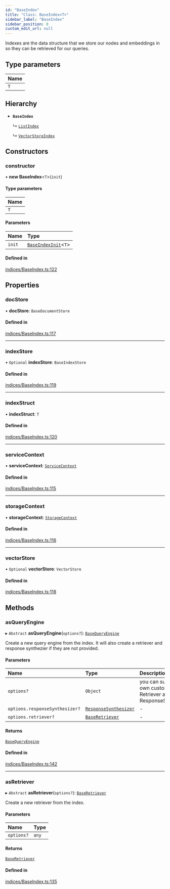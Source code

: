 ```yaml
---
id: "BaseIndex"
title: "Class: BaseIndex<T>"
sidebar_label: "BaseIndex"
sidebar_position: 0
custom_edit_url: null
---
```


Indexes are the data structure that we store our nodes and embeddings in so
they can be retrieved for our queries.

## Type parameters

| Name |
| :------ |
| `T` |

## Hierarchy

- **`BaseIndex`**

  ↳ [`ListIndex`](ListIndex.md)

  ↳ [`VectorStoreIndex`](VectorStoreIndex.md)

## Constructors

### constructor

• **new BaseIndex**<`T`\>(`init`)

#### Type parameters

| Name |
| :------ |
| `T` |

#### Parameters

| Name | Type |
| :------ | :------ |
| `init` | [`BaseIndexInit`](../interfaces/BaseIndexInit.md)<`T`\> |

#### Defined in

[indices/BaseIndex.ts:122](https://github.com/run-llama/LlamaIndexTS/blob/dc91f5f/packages/core/src/indices/BaseIndex.ts#L122)

## Properties

### docStore

• **docStore**: `BaseDocumentStore`

#### Defined in

[indices/BaseIndex.ts:117](https://github.com/run-llama/LlamaIndexTS/blob/dc91f5f/packages/core/src/indices/BaseIndex.ts#L117)

___

### indexStore

• `Optional` **indexStore**: `BaseIndexStore`

#### Defined in

[indices/BaseIndex.ts:119](https://github.com/run-llama/LlamaIndexTS/blob/dc91f5f/packages/core/src/indices/BaseIndex.ts#L119)

___

### indexStruct

• **indexStruct**: `T`

#### Defined in

[indices/BaseIndex.ts:120](https://github.com/run-llama/LlamaIndexTS/blob/dc91f5f/packages/core/src/indices/BaseIndex.ts#L120)

___

### serviceContext

• **serviceContext**: [`ServiceContext`](../interfaces/ServiceContext.md)

#### Defined in

[indices/BaseIndex.ts:115](https://github.com/run-llama/LlamaIndexTS/blob/dc91f5f/packages/core/src/indices/BaseIndex.ts#L115)

___

### storageContext

• **storageContext**: [`StorageContext`](../interfaces/StorageContext.md)

#### Defined in

[indices/BaseIndex.ts:116](https://github.com/run-llama/LlamaIndexTS/blob/dc91f5f/packages/core/src/indices/BaseIndex.ts#L116)

___

### vectorStore

• `Optional` **vectorStore**: `VectorStore`

#### Defined in

[indices/BaseIndex.ts:118](https://github.com/run-llama/LlamaIndexTS/blob/dc91f5f/packages/core/src/indices/BaseIndex.ts#L118)

## Methods

### asQueryEngine

▸ `Abstract` **asQueryEngine**(`options?`): [`BaseQueryEngine`](../interfaces/BaseQueryEngine.md)

Create a new query engine from the index. It will also create a retriever
and response synthezier if they are not provided.

#### Parameters

| Name | Type | Description |
| :------ | :------ | :------ |
| `options?` | `Object` | you can supply your own custom Retriever and ResponseSynthesizer |
| `options.responseSynthesizer?` | [`ResponseSynthesizer`](ResponseSynthesizer.md) | - |
| `options.retriever?` | [`BaseRetriever`](../interfaces/BaseRetriever.md) | - |

#### Returns

[`BaseQueryEngine`](../interfaces/BaseQueryEngine.md)

#### Defined in

[indices/BaseIndex.ts:142](https://github.com/run-llama/LlamaIndexTS/blob/dc91f5f/packages/core/src/indices/BaseIndex.ts#L142)

___

### asRetriever

▸ `Abstract` **asRetriever**(`options?`): [`BaseRetriever`](../interfaces/BaseRetriever.md)

Create a new retriever from the index.

#### Parameters

| Name | Type |
| :------ | :------ |
| `options?` | `any` |

#### Returns

[`BaseRetriever`](../interfaces/BaseRetriever.md)

#### Defined in

[indices/BaseIndex.ts:135](https://github.com/run-llama/LlamaIndexTS/blob/dc91f5f/packages/core/src/indices/BaseIndex.ts#L135)
